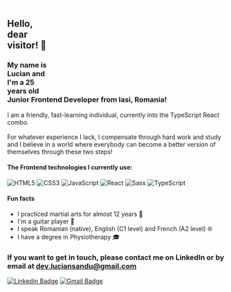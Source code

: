 <img align="right" width="400px" height="200px" src="https://github.com/sandu-lucian/sandu-lucian/blob/master/gifs/Hi.gif">

## Hello, dear visitor! 👋

### My name is Lucian and I'm a 25 years old Junior Frontend Developer from Iasi, Romania!

I am a friendly, fast-learning individual, currently into the TypeScript React combo.<br><br> For whatever experience I lack, I compensate through hard work and study and I believe in a world where everybody can become a better version of themselves through these two steps!

#### The Frontend technologies I currently use:
![HTML5](https://img.shields.io/badge/-HTML5-%23E44D27?style=flat-square&logo=html5&logoColor=ffffff)
![CSS3](https://img.shields.io/badge/-CSS3-%231572B6?style=flat-square&logo=css3)
![JavaScript](https://img.shields.io/badge/-JavaScript-black?style=flat-square&logo=javascript)
![React](https://img.shields.io/badge/-React-%23282C34?style=flat-square&logo=react)
![Sass](https://img.shields.io/badge/-Sass-%23CC6699?style=flat-square&logo=sass&logoColor=ffffff)
![TypeScript](https://img.shields.io/badge/-TypeScript-%232f74c0?style=flat-square&logo=typescript&logoColor=ffffff)

#### Fun facts
- I practiced martial arts for almost 12 years :muscle:
- I'm a guitar player :musical_note:
- I speak Romanian (native), English (C1 level) and French (A2 level) :globe_with_meridians:
- I have a degree in Physiotherapy :mortar_board:

### If you want to get in touch, please contact me on LinkedIn or by email at dev.luciansandu@gmail.com

[![Linkedin Badge](https://img.shields.io/badge/-LinkedIn-blue?style=flat-square&logo=Linkedin&logoColor=white&link=https://www.linkedin.com/in/lucian-sandu/)](https://www.linkedin.com/in/lucian-sandu/)
[![Gmail Badge](https://img.shields.io/badge/-Gmail-c14438?style=flat-square&logo=Gmail&logoColor=white&link=mailto:dev.luciansandu@gmail.com)](mailto:dev.luciansandu@gmail.com)
